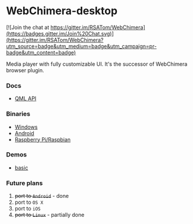 WebChimera-desktop
==========

[![Join the chat at https://gitter.im/RSATom/WebChimera](https://badges.gitter.im/Join%20Chat.svg)](https://gitter.im/RSATom/WebChimera?utm_source=badge&utm_medium=badge&utm_campaign=pr-badge&utm_content=badge)

Media player with fully customizable UI. It's the successor of WebChimera browser plugin.

### Docs
* [QML API](https://github.com/RSATom/QmlVlc/wiki/QmlVlc-API)

### Binaries
* [Windows](https://github.com/RSATom/WebChimera-desktop/releases)
* [Android](https://play.google.com/apps/testing/org.webchimera.desktop)
* [Raspberry Pi/Raspbian](https://github.com/RSATom/WebChimera-desktop/releases/tag/RPi.v.0.3)

### Demos
* [basic](http://rsatom.github.io/WebChimera-desktop)

### Future plans
1. ~~port to `Android`~~ - done
2. port to `OS X`
3. port to `iOS`
4. ~~port to `Linux`~~ - partially done
